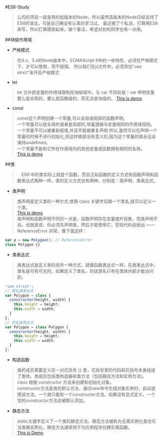 #ES6-Study
>公司的项目一直是用的低版本的Node，所以虽然高版本的Node已经支持了ES6的语法，可是自己确没有认真的学习过。
>最近接了个私活，打算用ES6来写，所以打算摸索起来，做个备注，希望对别的同学也有一点用。

##块级作用域
*   严格模式

>在4.x、5.x的Node版本中，ECMAScript 6中的一些特性，必须在严格模式下，才可以使用，而不报错。
>所以我们在js文件中，必须添加"use strict"来开启严格模式

*   let

>let 允许把变量的作用域限制在块级域中。与 var 不同处是：var 申明变量要么是全局的，要么是函数级的，而无法是块级的。
>[This is demo](https://github.com/shadow88sky/es6-study/blob/master/let.js)

*   const

>const这个声明创建一个常量,可以全局或局部的函数声明。  
一个常量可以是全局的或者是局部的,常量遵循与变量相同的作用域规则。  
一个常量不可以被重新赋值,并且不能被重复声明.所以,虽然可以在声明一个常量的时候不进行初始化,但这样做是没有意义的,因为这个常量的值永远会保持undefined。  
一个常量不能和它所在作用域内的其他变量或函数拥有相同的名称。  
[This is demo](https://github.com/shadow88sky/es6-study/blob/master/const.js)

##类
>　ES6 中的类实际上就是个函数，而且正如函数的定义方式有函数声明和函数表达式两种一样，类的定义方式也有两种，分别是：类声明、类表达式。

*   类声明

>类声明是定义类的一种方式,使用 class 关键字后跟一个类名,就可以定义一个类。  
[This is demo](https://github.com/shadow88sky/es6-study/blob/master/class.js)  
类声明和函数声明不同的一点是，函数声明存在变量提升现象，而类声明不会。也就是说，你必须先声明类，然后才能使用它，否则代码会抛出 ——ReferenceError 异常，像下面这样：
```javascript
var p = new Polygon(); // ReferenceError
class Polygon {}
```

*   类表达式

>类表达式是定义类的另外一种方式，就像函数表达式一样，在类表达式中，类名是可有可无的。如果定义了类名，则该类名只有在类体内部才能访问到。
```javascript
'use strict';
// 匿名类表达式
var Polygon = class {
  constructor(height, width) {
    this.height = height;
    this.width = width;
  }
};
// 命名类表达式
var Polygon = class Polygon {
  constructor(height, width) {
    this.height = height;
    this.width = width;
  }
};
```

*   构造函数

>类的成员需要定义在一对花括号 {} 里，花括号里的代码和花括号本身组成了类体。类成员包括类构造器和类方法（包括静态方法和实例方法)。  
class 根据 constructor 方法来创建和初始化对象。  
constructor方法是类的默认方法，通过new命令生成对象实例时，自动调用该方法。一个类只能有一个constructor方法，如果没有显式定义，一个空的constructor方法会被默认添加。

*   静态方法

>static关键字定义了一个类的静态方法。静态方法被称为无需实例化类也可当类被实例化。静态方法通常用于为应用程序创建实用函数。  
[This is Demo](https://github.com/shadow88sky/es6-study/blob/master/class.js)  
